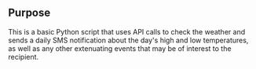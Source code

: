 ## **Purpose**
This is a basic Python script that uses API calls to check the weather and sends a daily SMS notification about the day's high and low temperatures, as well as any other extenuating events that may be of interest to the recipient.
